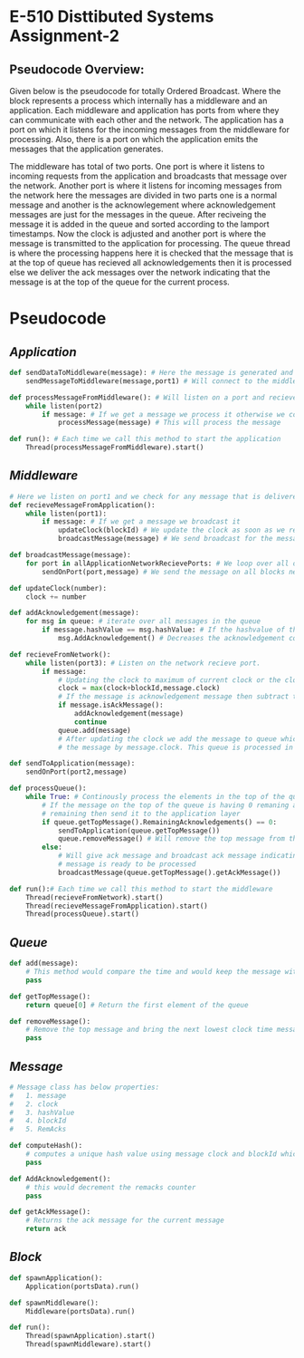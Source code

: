 # E-510 Disttibuted Systems Assignment-2

## Pseudocode Overview:

Given below is the pseudocode for totally Ordered Broadcast. Where the block represents a process which internally has a middleware and an application. Each middleware and application has ports from where they can communicate with each other and the network. The application has a port on which it listens for the incoming messages from the middleware for processing. Also, there is a port on which the application emits the messages that the application generates.

The middleware has total of two ports. One port is where it listens to incoming requests from the application and broadcasts that message over the network. Another port is where it listens for incoming messages from the network here the messages are divided in two parts one is a normal message and another is the acknowlegement where acknowledgement messages are just for the messages in the queue. After reciveing the message it is added in the queue and sorted according to the lamport timestamps. Now the clock is adjusted and another port is where the message is transmitted to the application for processing. The queue thread is where the processing happens here it is checked that the message that is at the top of queue has recieved all acknowledgements then it is processed else we deliver the ack messages over the network indicating that the message is at the top of the queue for the current process.

# Pseudocode

## _Application_

```python
def sendDataToMiddleware(message): # Here the message is generated and sent to this function
    sendMessageToMiddleware(message,port1) # Will connect to the middleware on port1 and send the message

def processMessageFromMiddleware(): # Will listen on a port and recieve the messages sent by the middleware
    while listen(port2)
        if message: # If we get a message we process it otherwise we continously check for incoming messages
            processMessage(message) # This will process the message

def run(): # Each time we call this method to start the application
    Thread(processMessageFromMiddleware).start()
```

## _Middleware_

```python
# Here we listen on port1 and we check for any message that is delivered from application to middleware
def recieveMessageFromApplication():
    while listen(port1):
        if message: # If we get a message we broadcast it
            updateClock(blockId) # We update the clock as soon as we recieve the message by the block Id number
            broadcastMessage(message) # We send broadcast for the message we recieved from the application

def broadcastMessage(message):
    for port in allApplicationNetworkRecievePorts: # We loop over all other blocks network receiving port
        sendOnPort(port,message) # We send the message on all blocks network receiving port

def updateClock(number):
    clock += number

def addAcknowledgement(message):
    for msg in queue: # iterate over all messages in the queue
        if message.hashValue == msg.hashValue: # If the hashvalue of the message and the ack matches
            msg.AddAcknowledgement() # Decreases the acknowledgement counter from the message in the queue

def recieveFromNetwork():
    while listen(port3): # Listen on the network recieve port.
        if message:
            # Updating the clock to maximum of current clock or the clock we got from the message
            clock = max(clock+blockId,message.clock)
            # If the message is acknowledgement message then subtract the remaining acknowlegements
            if message.isAckMessage():
                addAcknowledgement(message)
                continue
            queue.add(message)
            # After updating the clock we add the message to queue which would sort
            # the message by message.clock. This queue is processed in the seperate thread

def sendToApplication(message):
    sendOnPort(port2,message)

def processQueue():
    while True: # Continously process the elements in the top of the queue
        # If the message on the top of the queue is having 0 remaning acknoweldgements
        # remaining then send it to the application layer
        if queue.getTopMessage().RemainingAcknowledgements() == 0:
            sendToApplication(queue.getTopMessage())
            queue.removeMessage() # Will remove the top message from the queue
        else:
            # Will give ack message and broadcast ack message indicating that the
            # message is ready to be processed
            broadcastMessage(queue.getTopMessage().getAckMessage())

def run():# Each time we call this method to start the middleware
    Thread(recieveFromNetwork).start()
    Thread(recieveMessageFromApplication).start()
    Thread(processQueue).start()

```

## _Queue_

```python
def add(message):
    # This method would compare the time and would keep the message with lowest time at the front
    pass

def getTopMessage():
    return queue[0] # Return the first element of the queue

def removeMessage():
    # Remove the top message and bring the next lowest clock time message on the top
    pass
```

## _Message_

```python
# Message class has below properties:
#   1. message
#   2. clock
#   3. hashValue
#   4. blockId
#   5. RemAcks

def computeHash():
    # computes a unique hash value using message clock and blockId which would be used for acks
    pass

def AddAcknowledgement():
    # this would decrement the remacks counter
    pass

def getAckMessage():
    # Returns the ack message for the current message
    return ack
```

## _Block_

```python
def spawnApplication():
    Application(portsData).run()

def spawnMiddleware():
    Middleware(portsData).run()

def run():
    Thread(spawnApplication).start()
    Thread(spawnMiddleware).start()
```
